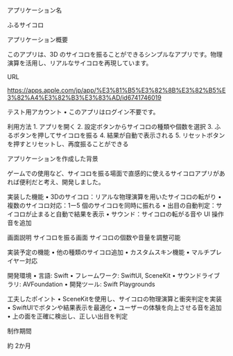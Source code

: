 アプリケーション名

ふるサイコロ

アプリケーション概要

このアプリは、3D のサイコロを振ることができるシンプルなアプリです。物理演算を活用し、リアルなサイコロを再現しています。

URL

https://apps.apple.com/jp/app/%E3%81%B5%E3%82%8B%E3%82%B5%E3%82%A4%E3%82%B3%E3%83%AD/id6741746019

テスト用アカウント
    •    このアプリはログイン不要です。

利用方法
    1.    アプリを開く
    2.    設定ボタンからサイコロの種類や個数を選択
    3.    ふるボタンを押してサイコロを振る
    4.    結果が自動で表示される
    5.    リセットボタンを押すとリセットし、再度振ることができる

アプリケーションを作成した背景

ゲームでの使用など、サイコロを振る場面で直感的に使えるサイコロアプリがあれば便利だと考え、開発しました。

実装した機能
    •    3Dのサイコロ：リアルな物理演算を用いたサイコロの転がり
    •    複数のサイコロ対応：1ー5 個のサイコロを同時に振れる
    •    出目の自動判定：サイコロが止まると自動で結果を表示
    •    サウンド：サイコロの転がる音や UI 操作音を追加

画面説明
    サイコロを振る画面
    サイコロの個数や音量を調整可能

実装予定の機能
    •    他の種類のサイコロ追加
    •    カスタムスキン機能
    •    マルチプレイヤー対応

開発環境
    •    言語: Swift
    •    フレームワーク: SwiftUI, SceneKit
    •    サウンドライブラリ: AVFoundation
    •    開発ツール: Swift Playgrounds



工夫したポイント
    •    SceneKitを使用し、サイコロの物理演算と衝突判定を実装
    •    SwiftUIでボタンや結果表示を最適化
    •    ユーザーの体験を向上させる音を追加
    •    上の面を正確に検出し、正しい出目を判定


制作期間

約 2か月

